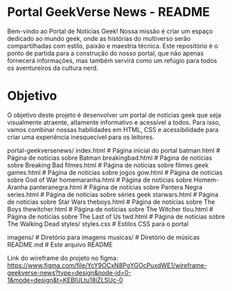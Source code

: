 # Portal GeekVerse News - README
Bem-vindo ao Portal de Notícias Geek! Nossa missão é criar um espaço dedicado ao mundo geek, onde as histórias do multiverso serão compartilhadas com estilo, paixão e maestria técnica. Este repositório é o ponto de partida para a construção do nosso portal, que não apenas fornecerá informações, mas também servirá como um refúgio para todos os aventureiros da cultura nerd.

# Objetivo
O objetivo deste projeto é desenvolver um portal de notícias geek que seja visualmente atraente, altamente informativo e acessível a todos. Para isso, vamos combinar nossas habilidades em HTML, CSS e acessibilidade para criar uma experiência inesquecível para os leitores.

portal-geekversenews/
index.html       # Página inicial do portal
batman.html      # Página de notícias sobre Batman
breakingbad.html # Página de notícias sobre Breaking Bad
filmes.html      # Página de notícias sobre filmes geek
games.html       # Página de notícias sobre jogos
gow.html         # Página de notícias sobre God of War
homemaranha.html # Página de notícias sobre Homem-Aranha
panteranegra.html # Página de notícias sobre Pantera Negra
series.html      # Página de notícias sobre séries geek
starwars.html    # Página de notícias sobre Star Wars
theboys.html     # Página de notícias sobre The Boys
thewitcher.html  # Página de notícias sobre The Witcher
tlou.html        # Página de notícias sobre The Last of Us
twd.html         # Página de notícias sobre The Walking Dead
styles/
styles.css       # Estilos CSS para o portal

imagens/    # Diretório para imagens
musicas/    # Diretório de músicas
README.md   # Este arquivo README

Link do wireframe do projeto no figma: https://www.figma.com/file/YcY9OCxN8PgYGOcPuxdWE1/wireframe-geekverse-news?type=design&node-id=0-1&mode=design&t=KEBlULtu18iZLSUc-0
